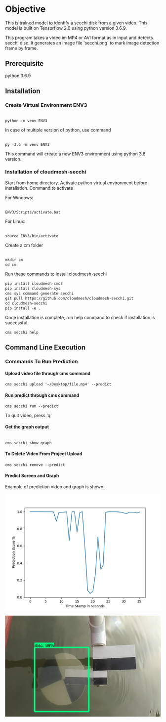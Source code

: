 # Objective

This is trained model to identify a secchi disk from a given video. This model 
is built on Tensorflow 2.0 using python version 3.6.9.

This program takes a video im MP4 or AVI format as in input and detects secchi disc.
It generates an image file 'secchi.png' to mark image detection frame by frame. 

## Prerequisite

python 3.6.9

## Installation

### Create Virtual Environment ENV3

```

python -m venv ENV3

```

In case of multiple version of python, use command 

```

py -3.6 -m venv ENV3

```

This command will create a new ENV3 environment using python 3.6 version.


### Installation of cloudmesh-secchi

Start from home directory. Activate python virtual environment before installation. 
Command to activate

For Windows:

```

ENV3/Scripts/activate.bat

```

For Linux:

```

source ENV3/bin/activate

```

Create a cm folder 

```

mkdir cm
cd cm

```

Run these commands to install cloudmesh-seechi

```
pip install cloudmesh-cmd5
pip install cloudmesh-sys
cms sys command generate secchi
git pull https://github.com/cloudmesh/cloudmesh-secchi.git
cd cloudmesh-secchi
pip install -e .

```

Once installation is complete, run help command to check if installation is successful.

```
cms secchi help

```

## Command Line Execution

### Commands To Run Prediction


#### Upload video file through cms command

```
cms secchi upload '~/Desktop/file.mp4' --predict
```

#### Run predict through cms command

```
cms secchi run --predict
```

To quit video, press 'q'

#### Get the graph output

```

cms secchi show graph

```

#### To Delete Video From Project Upload

```
cms secchi remove --predict

```


#### Predict Screen and Graph

Example of prediction video and graph is shown:

![Output Graph](image/mygraph.png) 

![Predictor Output Image](image/Predictor_Image.png)